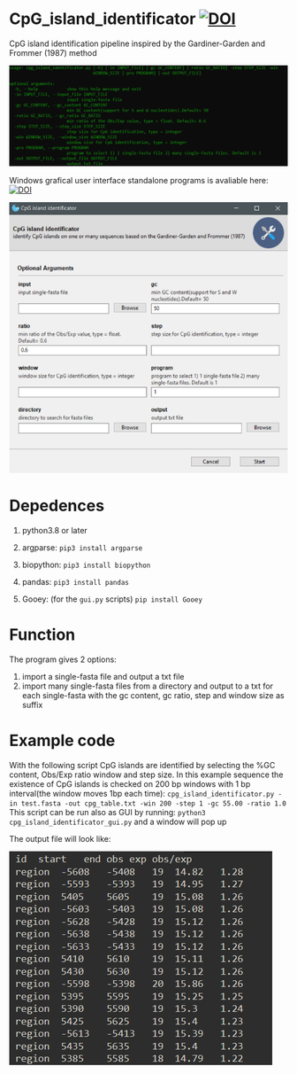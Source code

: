 # CpG_island_identificator [![DOI](https://zenodo.org/badge/DOI/10.5281/zenodo.5812475.svg)](https://doi.org/10.5281/zenodo.5812475)


CpG island identification pipeline inspired by the  Gardiner-Garden and Frommer (1987) method 

![](img/arguments.png) 

Windows grafical user interface standalone programs is avaliable here: [![DOI](https://zenodo.org/badge/DOI/10.5281/zenodo.5812427.svg)](https://doi.org/10.5281/zenodo.5812427)

![](img/program_gui.png)

# **Depedences**

1. python3.8 or later

2. argparse: `pip3 install argparse`  

3. biopython: `pip3 install biopython`

4. pandas: `pip3 install pandas`  

5. Gooey: (for the `gui.py` scripts) `pip install Gooey`

# **Function**

The program gives 2 options:

1. import a single-fasta file and output a txt file
2. import many single-fasta files from a directory and output to a txt for each single-fasta with the gc content, gc ratio, step and window size as suffix

# **Example code**

 With the following script CpG islands are identified by selecting the %GC content, Obs/Exp ratio  window and step size. In this example sequence the existence of CpG islands is checked on 200 bp windows with 1 bp interval(the window moves 1bp each time):
`cpg_island_identificator.py -in test.fasta -out cpg_table.txt -win 200 -step 1 -gc 55.00 -ratio 1.0`
This script can be run also as GUI by running: `python3 cpg_island_identificator_gui.py` and a window will pop up

The output file will look like: 

![](img/example.png)
